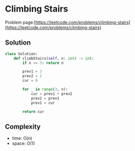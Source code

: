 # Climbing Stairs

Problem page:[https://leetcode.com/problems/climbing-stairs](https://leetcode.com/problems/climbing-stairs)

## Solution

```python
class Solution:
    def climbStairs(self, n: int) -> int:
        if n <= 3: return n

        prev1 = 3
        prev2 = 2
        cur = 0

        for _ in range(3, n):
            cur = prev1 + prev2
            prev2 = prev1
            prev1 = cur

        return cur
```

## Complexity

- time: O(n)
- space: O(1)
